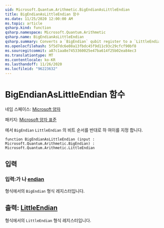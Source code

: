 ```yaml
---
uid: Microsoft.Quantum.Arithmetic.BigEndianAsLittleEndian
title: BigEndianAsLittleEndian 함수
ms.date: 11/25/2020 12:00:00 AM
ms.topic: article
qsharp.kind: function
qsharp.namespace: Microsoft.Quantum.Arithmetic
qsharp.name: BigEndianAsLittleEndian
qsharp.summary: Converts a `BigEndian` qubit register to a `LittleEndian` qubit register by reversing the qubit ordering.
ms.openlocfilehash: 5f5d7dc6e08a13fbdc45f9d11c93c29cfcf90bf8
ms.sourcegitcommit: a87c1aa8e7453360025e47ba614f25b02ea84ec3
ms.translationtype: MT
ms.contentlocale: ko-KR
ms.lasthandoff: 11/26/2020
ms.locfileid: "96223632"
---
```

# <a name="bigendianaslittleendian-function"></a>BigEndianAsLittleEndian 함수

네임 스페이스: [Microsoft 양자](xref:Microsoft.Quantum.Arithmetic)

패키지: [Microsoft 양자 표준](https://nuget.org/packages/Microsoft.Quantum.Standard)


에서 `BigEndian` `LittleEndian` 의 비트 순서를 반대로 하 여이를 지정 합니다.

```qsharp
function BigEndianAsLittleEndian (input : Microsoft.Quantum.Arithmetic.BigEndian) : Microsoft.Quantum.Arithmetic.LittleEndian
```


## <a name="input"></a>입력

### <a name="input--bigendian"></a>입력:가 나 [endian](xref:Microsoft.Quantum.Arithmetic.BigEndian)

형식에서의 `BigEndian` 형식 레지스터입니다.



## <a name="output--littleendian"></a>출력: [LittleEndian](xref:Microsoft.Quantum.Arithmetic.LittleEndian)

형식에서의 `LittleEndian` 형식 레지스터입니다.
